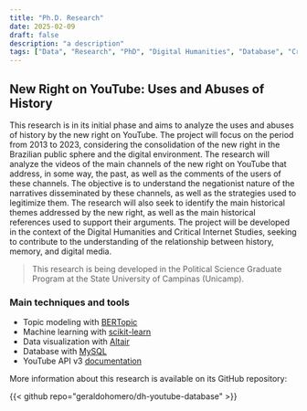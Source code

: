 ```yaml
---
title: "Ph.D. Research"
date: 2025-02-09
draft: false
description: "a description"
tags: ["Data", "Research", "PhD", "Digital Humanities", "Database", "Critical Internet Studies" ]
---
```


## New Right on YouTube: Uses and Abuses of History

This research is in its initial phase and aims to analyze the uses and abuses of history by the new right on YouTube. The project will focus on the period from 2013 to 2023, considering the consolidation of the new right in the Brazilian public sphere and the digital environment. The research will analyze the videos of the main channels of the new right on YouTube that address, in some way, the past, as well as the comments of the users of these channels. The objective is to understand the negationist nature of the narratives disseminated by these channels, as well as the strategies used to legitimize them. The research will also seek to identify the main historical themes addressed by the new right, as well as the main historical references used to support their arguments. The project will be developed in the context of the Digital Humanities and Critical Internet Studies, seeking to contribute to the understanding of the relationship between history, memory, and digital media.

>This research is being developed in the Political Science Graduate Program at the State University of Campinas (Unicamp).

### Main techniques and tools

- Topic modeling with [BERTopic](https://github.com/MaartenGr/BERTopic)
- Machine learning with [scikit-learn](https://scikit-learn.org/stable/)
- Data visualization with [Altair](https://altair-viz.github.io/)
- Database with [MySQL](https://www.mysql.com/)
- YouTube API v3 [documentation](https://developers.google.com/youtube/v3)

More information about this research is available on its GitHub repository:

{{< github repo="geraldohomero/dh-youtube-database" >}}

